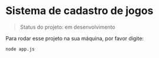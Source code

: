 # Sistema de cadastro de jogos

>Status do projeto: em desenvolvimento

Para rodar esse projeto na sua máquina, por favor digite:

```
node app.js
```
